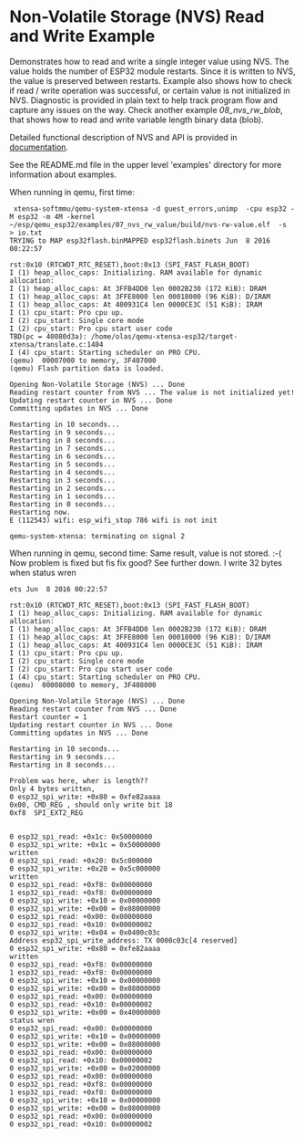 # Non-Volatile Storage (NVS) Read and Write Example

Demonstrates how to read and write a single integer value using NVS.
The value holds the number of ESP32 module restarts. Since it is written to NVS, the value is preserved between restarts.
Example also shows how to check if read / write operation was successful, or certain value is not initialized in NVS. Diagnostic is provided in plain text to help track program flow and capture any issues on the way.
Check another example *08_nvs_rw_blob*, that shows how to read and write variable length binary data (blob).

Detailed functional description of NVS and API is provided in 
[documentation](http://esp-idf.readthedocs.io/en/latest/api/nvs_flash.html).

See the README.md file in the upper level 'examples' directory for more information about examples.

When running in qemu, first time:
```
 xtensa-softmmu/qemu-system-xtensa -d guest_errors,unimp  -cpu esp32 -M esp32 -m 4M -kernel  ~/esp/qemu_esp32/examples/07_nvs_rw_value/build/nvs-rw-value.elf  -s   > io.txt 
TRYING to MAP esp32flash.binMAPPED esp32flash.binets Jun  8 2016 00:22:57

rst:0x10 (RTCWDT_RTC_RESET),boot:0x13 (SPI_FAST_FLASH_BOOT)
I (1) heap_alloc_caps: Initializing. RAM available for dynamic allocation:
I (1) heap_alloc_caps: At 3FFB4DD0 len 0002B230 (172 KiB): DRAM
I (1) heap_alloc_caps: At 3FFE8000 len 00018000 (96 KiB): D/IRAM
I (1) heap_alloc_caps: At 400931C4 len 0000CE3C (51 KiB): IRAM
I (1) cpu_start: Pro cpu up.
I (2) cpu_start: Single core mode
I (2) cpu_start: Pro cpu start user code
TBD(pc = 40080d3a): /home/olas/qemu-xtensa-esp32/target-xtensa/translate.c:1404
I (4) cpu_start: Starting scheduler on PRO CPU.
(qemu)  00007000 to memory, 3F407000
(qemu) Flash partition data is loaded.

Opening Non-Volatile Storage (NVS) ... Done
Reading restart counter from NVS ... The value is not initialized yet!
Updating restart counter in NVS ... Done
Committing updates in NVS ... Done

Restarting in 10 seconds...
Restarting in 9 seconds...
Restarting in 8 seconds...
Restarting in 7 seconds...
Restarting in 6 seconds...
Restarting in 5 seconds...
Restarting in 4 seconds...
Restarting in 3 seconds...
Restarting in 2 seconds...
Restarting in 1 seconds...
Restarting in 0 seconds...
Restarting now.
E (112543) wifi: esp_wifi_stop 786 wifi is not init

qemu-system-xtensa: terminating on signal 2

```
When running in qemu, second time:
Same result, value is not stored. :-(
Now problem is fixed but fis fix good? See further down.
I write 32 bytes when 
status wren    
```
ets Jun  8 2016 00:22:57

rst:0x10 (RTCWDT_RTC_RESET),boot:0x13 (SPI_FAST_FLASH_BOOT)
I (1) heap_alloc_caps: Initializing. RAM available for dynamic allocation:
I (1) heap_alloc_caps: At 3FFB4DD0 len 0002B230 (172 KiB): DRAM
I (1) heap_alloc_caps: At 3FFE8000 len 00018000 (96 KiB): D/IRAM
I (1) heap_alloc_caps: At 400931C4 len 0000CE3C (51 KiB): IRAM
I (1) cpu_start: Pro cpu up.
I (2) cpu_start: Single core mode
I (2) cpu_start: Pro cpu start user code
I (4) cpu_start: Starting scheduler on PRO CPU.
(qemu)  00008000 to memory, 3F408000

Opening Non-Volatile Storage (NVS) ... Done
Reading restart counter from NVS ... Done
Restart counter = 1
Updating restart counter in NVS ... Done
Committing updates in NVS ... Done

Restarting in 10 seconds...
Restarting in 9 seconds...
Restarting in 8 seconds...

```

```
Problem was here, wher is length??
Only 4 bytes written,
0 esp32_spi_write: +0x80 = 0xfe82aaaa
0x00, CMD_REG , should only write bit 18 
0xf8  SPI_EXT2_REG


0 esp32_spi_read: +0x1c: 0x50000000
0 esp32_spi_write: +0x1c = 0x50000000
written
0 esp32_spi_read: +0x20: 0x5c000000
0 esp32_spi_write: +0x20 = 0x5c000000
written
0 esp32_spi_read: +0xf8: 0x00000000
1 esp32_spi_read: +0xf8: 0x00000000
0 esp32_spi_write: +0x10 = 0x00000000
0 esp32_spi_write: +0x00 = 0x08000000
0 esp32_spi_read: +0x00: 0x00000000
0 esp32_spi_read: +0x10: 0x00000002
0 esp32_spi_write: +0x04 = 0x0400c03c
Address esp32_spi_write_address: TX 0000c03c[4 reserved]
0 esp32_spi_write: +0x80 = 0xfe82aaaa
written
0 esp32_spi_read: +0xf8: 0x00000000
1 esp32_spi_read: +0xf8: 0x00000000
0 esp32_spi_write: +0x10 = 0x00000000
0 esp32_spi_write: +0x00 = 0x08000000
0 esp32_spi_read: +0x00: 0x00000000
0 esp32_spi_read: +0x10: 0x00000002
0 esp32_spi_write: +0x00 = 0x40000000
status wren
0 esp32_spi_read: +0x00: 0x00000000
0 esp32_spi_write: +0x10 = 0x00000000
0 esp32_spi_write: +0x00 = 0x08000000
0 esp32_spi_read: +0x00: 0x00000000
0 esp32_spi_read: +0x10: 0x00000002
0 esp32_spi_write: +0x00 = 0x02000000
0 esp32_spi_read: +0x00: 0x00000000
0 esp32_spi_read: +0xf8: 0x00000000
1 esp32_spi_read: +0xf8: 0x00000000
0 esp32_spi_write: +0x10 = 0x00000000
0 esp32_spi_write: +0x00 = 0x08000000
0 esp32_spi_read: +0x00: 0x00000000
0 esp32_spi_read: +0x10: 0x00000002
```
